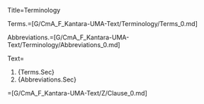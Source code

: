 Title=Terminology

Terms.=[G/CmA_F_Kantara-UMA-Text/Terminology/Terms_0.md]

Abbreviations.=[G/CmA_F_Kantara-UMA-Text/Terminology/Abbreviations_0.md]

Text=<ol><li>{Terms.Sec}<li>{Abbreviations.Sec}</ol>

=[G/CmA_F_Kantara-UMA-Text/Z/Clause_0.md]
